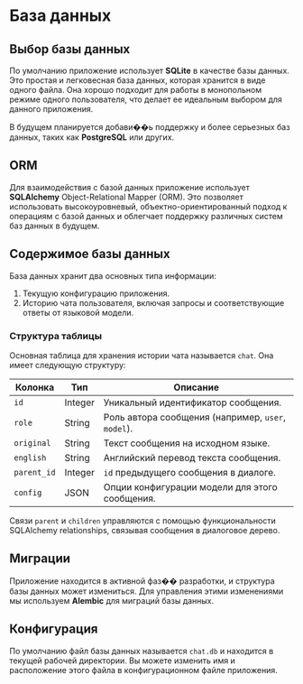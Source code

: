 # База данных

## Выбор базы данных

По умолчанию приложение использует **SQLite** в качестве базы данных. Это простая и легковесная база данных, которая хранится в виде одного файла. Она хорошо подходит для работы в монопольном режиме одного пользователя, что делает ее идеальным выбором для данного приложения.

В будущем планируется добави��ь поддержку и более серьезных баз данных, таких как **PostgreSQL** или других.

## ORM

Для взаимодействия с базой данных приложение использует **SQLAlchemy** Object-Relational Mapper (ORM). Это позволяет использовать высокоуровневый, объектно-ориентированный подход к операциям с базой данных и облегчает поддержку различных систем баз данных в будущем.

## Содержимое базы данных

База данных хранит два основных типа информации:
1.  Текущую конфигурацию приложения.
2.  Историю чата пользователя, включая запросы и соответствующие ответы от языковой модели.

### Структура таблицы

Основная таблица для хранения истории чата называется `chat`. Она имеет следующую структуру:

| Колонка    | Тип       | Описание                                              |
|------------|-----------|-------------------------------------------------------|
| `id`       | Integer   | Уникальный идентификатор сообщения.                   |
| `role`     | String    | Роль автора сообщения (например, `user`, `model`).    |
| `original` | String    | Текст сообщения на исходном языке.                    |
| `english`  | String    | Английский перевод текста сообщения.                  |
| `parent_id`| Integer   | `id` предыдущего сообщения в диалоге.                 |
| `config`   | JSON      | Опции конфигурации модели для этого сообщения.        |

Связи `parent` и `children` управляются с помощью функциональности SQLAlchemy relationships, связывая сообщения в диалоговое дерево.

## Миграции

Приложение находится в активной фаз�� разработки, и структура базы данных может измениться. Для управления этими изменениями мы используем **Alembic** для миграций базы данных.

## Конфигурация

По умолчанию файл базы данных называется `chat.db` и находится в текущей рабочей директории. Вы можете изменить имя и расположение этого файла в конфигурационном файле приложения.
